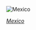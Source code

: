 
![Mexico](https://www.gstatic.com/prettyearth/assets/full/1491.jpg)

*[Mexico](https://www.google.com/maps/@19.500203,-99.163976,18z/data=!3m1!1e3)*
